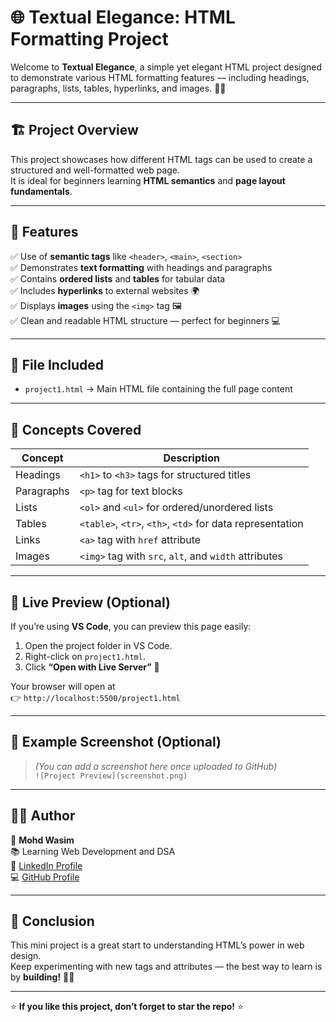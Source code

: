 # 🌐 Textual Elegance: HTML Formatting Project

Welcome to **Textual Elegance**, a simple yet elegant HTML project designed to demonstrate various HTML formatting features — including headings, paragraphs, lists, tables, hyperlinks, and images. 🧠✨

---

## 🏗️ Project Overview

This project showcases how different HTML tags can be used to create a structured and well-formatted web page.  
It is ideal for beginners learning **HTML semantics** and **page layout fundamentals**.

---

## 🧩 Features

✅ Use of **semantic tags** like `<header>`, `<main>`, `<section>`  
✅ Demonstrates **text formatting** with headings and paragraphs  
✅ Contains **ordered lists** and **tables** for tabular data  
✅ Includes **hyperlinks** to external websites 🌍  
✅ Displays **images** using the `<img>` tag 🖼️  
✅ Clean and readable HTML structure — perfect for beginners 💻

---

## 📂 File Included

- `project1.html` → Main HTML file containing the full page content

---

## 🧠 Concepts Covered

| Concept | Description |
|----------|--------------|
| Headings | `<h1>` to `<h3>` tags for structured titles |
| Paragraphs | `<p>` tag for text blocks |
| Lists | `<ol>` and `<ul>` for ordered/unordered lists |
| Tables | `<table>`, `<tr>`, `<th>`, `<td>` for data representation |
| Links | `<a>` tag with `href` attribute |
| Images | `<img>` tag with `src`, `alt`, and `width` attributes |

---

## 🔗 Live Preview (Optional)

If you’re using **VS Code**, you can preview this page easily:
1. Open the project folder in VS Code.  
2. Right-click on `project1.html`.  
3. Click **“Open with Live Server”** 🚀  

Your browser will open at  
👉 `http://localhost:5500/project1.html`

---

## 📸 Example Screenshot (Optional)

> *(You can add a screenshot here once uploaded to GitHub)*  
> `![Project Preview](screenshot.png)`

---

## 🧑‍💻 Author

👤 **Mohd Wasim**  
📚 Learning Web Development and DSA  
🔗 [LinkedIn Profile](https://www.linkedin.com/in/mohd-wasim-49b719292/)  
💻 [GitHub Profile](https://github.com/your-github-wasim1432)

---

## 🏁 Conclusion

This mini project is a great start to understanding HTML’s power in web design.  
Keep experimenting with new tags and attributes — the best way to learn is by **building!** 💪🔥

---

⭐ **If you like this project, don’t forget to star the repo!** ⭐
